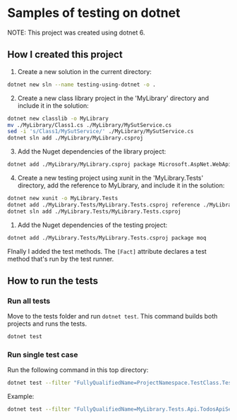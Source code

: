 # Samples of testing on dotnet

NOTE: This project was created using dotnet 6.

## How I created this project

1. Create a new solution in the current directory:

```sh
dotnet new sln --name testing-using-dotnet -o .
```

2. Create a new class library project in the 'MyLibrary' directory and include it in the solution:

```sh
dotnet new classlib -o MyLibrary
mv ./MyLibrary/Class1.cs ./MyLibrary/MySutService.cs
sed -i 's/Class1/MySutService/' ./MyLibrary/MySutService.cs
dotnet sln add ./MyLibrary/MyLibrary.csproj
```

3. Add the Nuget dependencies of the library project:

```sh
dotnet add ./MyLibrary/MyLibrary.csproj package Microsoft.AspNet.WebApi.Client
```

4. Create a new testing project using xunit in the 'MyLibrary.Tests' directory, add the reference to MyLibrary, and include it in the solution:

```sh
dotnet new xunit -o MyLibrary.Tests
dotnet add ./MyLibrary.Tests/MyLibrary.Tests.csproj reference ./MyLibrary/MyLibrary.csproj
dotnet sln add ./MyLibrary.Tests/MyLibrary.Tests.csproj
```

1. Add the Nuget dependencies of the testing project:

```sh
dotnet add ./MyLibrary.Tests/MyLibrary.Tests.csproj package moq
```

FInally I added the test methods. The `[Fact]` attribute declares a test method that's run by the test runner.

## How to run the tests

### Run all tests

Move to the tests folder and run `dotnet test`. This command builds both projects and runs the tests.

```sh
dotnet test
```

### Run single test case

Run the following command in this top directory:

```sh
dotnet test --filter "FullyQualifiedName=ProjectNamespace.TestClass.TestMethhod"
```

Example:

```sh
dotnet test --filter "FullyQualifiedName=MyLibrary.Tests.Api.TodosApiServiceTests.FetchTodos_WhenInvoked_ShouldReturnAListOfTodos"
```

